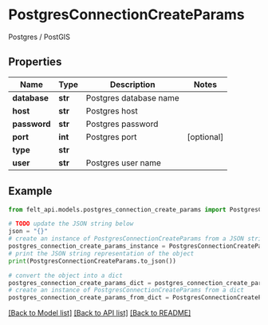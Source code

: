 # PostgresConnectionCreateParams

Postgres / PostGIS

## Properties

Name | Type | Description | Notes
------------ | ------------- | ------------- | -------------
**database** | **str** | Postgres database name | 
**host** | **str** | Postgres host | 
**password** | **str** | Postgres password | 
**port** | **int** | Postgres port | [optional] 
**type** | **str** |  | 
**user** | **str** | Postgres user name | 

## Example

```python
from felt_api.models.postgres_connection_create_params import PostgresConnectionCreateParams

# TODO update the JSON string below
json = "{}"
# create an instance of PostgresConnectionCreateParams from a JSON string
postgres_connection_create_params_instance = PostgresConnectionCreateParams.from_json(json)
# print the JSON string representation of the object
print(PostgresConnectionCreateParams.to_json())

# convert the object into a dict
postgres_connection_create_params_dict = postgres_connection_create_params_instance.to_dict()
# create an instance of PostgresConnectionCreateParams from a dict
postgres_connection_create_params_from_dict = PostgresConnectionCreateParams.from_dict(postgres_connection_create_params_dict)
```
[[Back to Model list]](../README.md#documentation-for-models) [[Back to API list]](../README.md#documentation-for-api-endpoints) [[Back to README]](../README.md)


